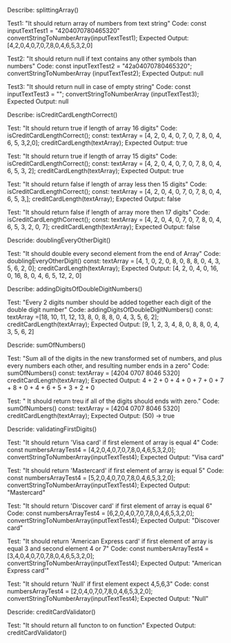Describe: splittingArray()

Test1: "It should return array of numbers from text string"
Code: const inputTextTest1 = "4204070780465320"
convertStringToNumberArray(inputTextTest1);
Expected Output: [4,2,0,4,0,7,0,7,8,0,4,6,5,3,2,0]

Test2: "It should return null if text contains any other symbols than numbers"
Code: const inputTextTest2 = "42a04070780465320";
convertStringToNumberArray (inputTextTest2);
Expected Output: null

Test3: "It should return null in case of empty string"
Code: const inputTextTest3 = "";
convertStringToNumberArray (inputTextTest3);
Expected Output: null


Describe: isCreditCardLengthCorrect()

Test: "It should return true if length of array 16  digits"
Code: isCreditCardLengthCorrect();
const: textArray = [4, 2, 0, 4, 0, 7, 0, 7, 8, 0, 4, 6, 5, 3,2,0];
creditCardLength(textArray);
Expected Output: true

Test: "It should return true if length of array  15 digits"
Code: isCreditCardLengthCorrect();
const: textArray = [4, 2, 0, 4, 0, 7, 0, 7, 8, 0, 4, 6, 5, 3, 2];
creditCardLength(textArray);
Expected Output: true

Test: "It should return false if length of array less then 15 digits"
Code: isCreditCardLengthCorrect();
const: textArray = [4, 2, 0, 4, 0, 7, 0, 7, 8, 0, 4, 6, 5, 3,];
creditCardLength(textArray);
Expected Output: false

Test: "It should return false if length of array more then 17 digits"
Code: isCreditCardLengthCorrect();
const: textArray = [4, 2, 0, 4, 0, 7, 0, 7, 8, 0, 4, 6, 5, 3, 2, 0, 7];
creditCardLength(textArray);
Expected Output: false

Descride: doublingEveryOtherDigit()

Test: "It should double every second element from the end of Array"
Code:  doublingEveryOtherDigit()
const: textArray = [4, 1, 0, 2, 0, 8, 0, 8, 8, 0, 4, 3, 5, 6, 2, 0];
creditCardLength(textArray);
Expected Output: [4, 2, 0, 4, 0, 16, 0, 16, 8, 0, 4, 6, 5, 12, 2, 0]


Describe: addingDigitsOfDoubleDigitNumbers()

Test: "Every 2 digits number should be added together each digit of the double digit number"
Code:  addingDigitsOfDoubleDigitNumbers()
const:  textArray =[18, 10, 11, 12, 13, 8, 0, 8, 8, 0, 4, 3, 5, 6, 2]; 
creditCardLength(textArray);
Expected Output: [9, 1, 2, 3, 4, 8, 0, 8, 8, 0, 4, 3, 5, 6, 2]

Descride: sumOfNumbers()

Test: "Sum all of the digits in the new transformed set of numbers, and plus every numbers each other, and resulting number ends in a zero"
Code: sumOfNumbers()
const: textArray = [4204 0707 8046 5320]
creditCardLength(textArray);
Expected Output: 4 + 2 + 0 + 4 + 0 + 7 + 0 + 7 + 8 + 0 + 4 + 6 + 5 + 3 + 2 + 0


Test: " It should return treu if all of the digits should ends with zero."
Code: sumOfNumbers()
const: textArray = [4204 0707 8046 5320]
creditCardLength(textArray);
Expected Output: (50) -> true


Descride: validatingFirstDigits()

Test: "It should return 'Visa card' if first element of array is equal 4"
Code: const numbersArrayTest4 = [4,2,0,4,0,7,0,7,8,0,4,6,5,3,2,0];
convertStringToNumberArray(inputTextTest4);
Expected Output: "Visa card"

Test: "It should return 'Mastercard' if first element of array is equal 5"
Code: const numbersArrayTest4 = [5,2,0,4,0,7,0,7,8,0,4,6,5,3,2,0];
convertStringToNumberArray(inputTextTest4);
Expected Output: "Mastercard"

Test: "It should return 'Discover card' if first element of array is equal 6"
Code: const numbersArrayTest4 = [6,2,0,4,0,7,0,7,8,0,4,6,5,3,2,0];
convertStringToNumberArray(inputTextTest4);
Expected Output: "Discover card"

Test: "It should return 'American Express card' if first element of array is equal 3 and second element 4 or 7"
Code: const numbersArrayTest4 = [3,4,0,4,0,7,0,7,8,0,4,6,5,3,2,0];
convertStringToNumberArray(inputTextTest4);
Expected Output: "American Express card'"

Test: "It should return 'Null' if first element expect 4,5,6,3"
Code: const numbersArrayTest4 = [2,0,4,0,7,0,7,8,0,4,6,5,3,2,0];
convertStringToNumberArray(inputTextTest4);
Expected Output: "Null"


Descride: creditCardValidator()

Test: "It should return all functon to on function"
Expected Output: creditCardValidator()